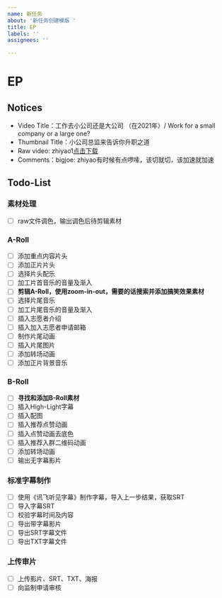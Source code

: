 ```yaml
---
name: 新任务
about: '新任务创建模版 '
title: EP
labels: ''
assignees: ''

---
```


# EP

## Notices

- Video Title：工作去小公司还是大公司 （在2021年）/ Work for a small company or a large one?
- Thumbnail Title：小公司总监来告诉你升职之道
- Raw video: zhiyao1[点击下载](https://drive.google.com/file/d/1Mg8s0ufQuzOyCDO-CO9r4jaWOyrjp3B_/view?usp=sharing)
- Comments：bigjoe: zhiyao有时候有点啰嗦，该切就切，该加速就加速

## Todo-List
### 素材处理
- [ ] raw文件调色，输出调色后待剪辑素材
### A-Roll
- [ ] 添加重点内容片头
- [ ] 添加正片片头
- [ ] 选择片头配乐
- [ ] 加工片首音乐的音量及渐入
- [ ] **剪辑A-Roll，使用zoom-in-out，需要的话搜索并添加搞笑效果素材**
- [ ] 选择片尾音乐
- [ ] 加工片尾音乐的音量及渐入
- [ ] 插入志愿者介绍
- [ ] 插入加入志愿者申请邮箱
- [ ] 制作片尾动画
- [ ] 插入片尾图片
- [ ] 添加转场动画
- [ ] 添加正片背景音乐
### B-Roll
- [ ] **寻找和添加B-Roll素材**
- [ ] 插入High-Light字幕
- [ ] 插入配图
- [ ] 插入推荐点赞动画
- [ ] 插入点赞动画去底色
- [ ] 插入推荐入群二维码动画
- [ ] 添加转场动画
- [ ] 输出无字幕影片
### 标准字幕制作
- [ ] 使用《讯飞听见字幕》制作字幕，导入上一步结果，获取SRT
- [ ] 导入字幕SRT
- [ ] 校验字幕时间及内容
- [ ] 导出带字幕影片
- [ ] 导出SRT字幕文件
- [ ] 导出TXT字幕文件
### 上传审片
- [ ] 上传影片、SRT、TXT、海报
- [ ] 向监制申请审核
